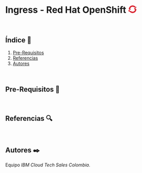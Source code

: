 # Ingress - Red Hat OpenShift <img width="26" src="https://github.com/emeloibmco/Red-Hat-Open-Shift-Ingress/blob/main/Images/logo_oc.png">
<br />

## Índice  📰
1. [Pre-Requisitos](#Pre-Requisitos-pencil)
2. [Referencias](#Referencias-mag)
3. [Autores](#Autores-black_nib)
<br />

## Pre-Requisitos :pencil:
<br />

## Referencias :mag:
<br />

## Autores :black_nib:
Equipo *IBM Cloud Tech Sales Colombia*.
